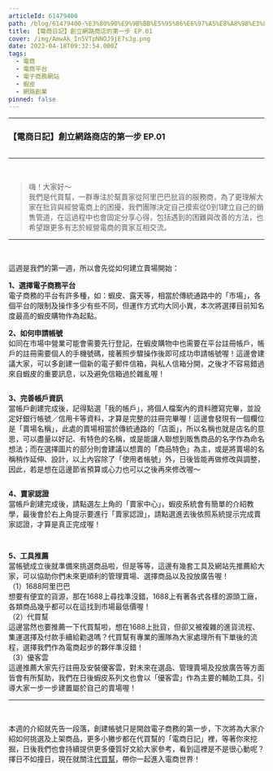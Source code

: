 ```yaml
---
articleId: 61479400
path: /blog/61479400-%E3%80%90%E9%9B%BB%E5%95%86%E6%97%A5%E8%A8%98%E3%80%91%E5%89%B5%E7%AB%8B%E7%B6%B2%E8%B7%AF%E5%95%86%E5%BA%97%E7%9A%84%E7%AC%AC%E4%B8%80%E6%AD%A5-EP.01
title: 【電商日記】創立網路商店的第一步 EP.01
cover: /img/AmwAk_In5VTpNNOJ9jE7sJg.png
date: 2022-04-18T09:32:54.000Z
tags:
  - 電商
  - 電商平台
  - 電子商務網站
  - 蝦皮
  - 網路創業
pinned: false
---
```

  <section class="section section--body" name="739c">
<div class="section-divider">
<hr class="section-divider"></div>

<div class="section-content">
<div class="section-inner sectionLayout--insetColumn">
<h3 class="graf graf--h3" name="f248"><strong class="markup--h3-strong markup--strong">【電商日記】創立網路商店的第一步 EP.01</strong></h3>

<figure class="graf graf--figure" name="aefa">
<p><img alt="" class="graf-image" data-height="2475" data-image-id="1*mwAk_In5VTpNNOJ9jE7sJg.png" data-is-featured="true" data-width="4678" src="/img/1*mwAk_In5VTpNNOJ9jE7sJg.png" title=""></p>
</figure>

<hr>
<p class="graf graf--blockquote">&nbsp;</p>

<blockquote class="graf graf--blockquote" name="dce0">嗨！大家好～<br>
我們是代買幫，一群專注於幫賣家從阿里巴巴批貨的服務商，為了更理解大家在批貨與經營電商上的困擾，我們團隊決定自己摸索從0到1建立自己的銷售管道，在這過程中也會固定分享心得，包括遇到的困難與改善的方法，也希望跟更多有志於經營電商的賣家互相交流。</blockquote>
</div>
</div>
</section>

<section class="section section--body" name="16a9">
<div class="section-divider">
<hr class="section-divider"></div>

<div class="section-content">
<div class="section-inner sectionLayout--insetColumn">
<p class="graf graf--p" name="60a0">&nbsp;</p>

<p class="graf graf--p" name="60a0">這週是我們的第一週，所以會先從如何建立賣場開始：</p>

<p class="graf graf--p" name="a869"><strong class="markup--p-strong markup--strong">1、選擇電子商務平台</strong><br>
電子商務的平台有許多種，如：蝦皮、露天等，相當於傳統通路中的「市場」，各個平台的限制及操作多少有些不同，但運作方式均大同小異，本次將選擇目前知名度最高的蝦皮購物作為起點。</p>

<p class="graf graf--p" name="81b2"><strong class="markup--p-strong markup--strong">2、如何申請帳號</strong><br>
如同在市場中營業可能會需要先行登記，在蝦皮購物中也需要在平台註冊帳戶，帳戶的註冊需要個人的手機號碼，接著照步驟操作後即可成功申請帳號喔！這邊會建議大家，可以多創建一個新的電子郵件信箱，與私人信箱分開，之後才不容易錯過來自蝦皮的重要訊息，以及避免信箱過於雜亂喔！</p>

<figure class="graf graf--figure" name="0bdb"><img alt="" class="graf-image" data-height="1200" data-image-id="1*rwyoYzgocVtqLBP-_8hXVA.png" data-width="1200" src="/img/1*rwyoYzgocVtqLBP-_8hXVA.png" title=""></figure>

<p class="graf graf--p" name="a23e"><strong class="markup--p-strong markup--strong">3、完善帳戶資訊</strong><br>
當帳戶創建完成後，記得點選「我的帳戶」，將個人檔案內的資料謄寫完畢，並設定好銀行帳號／信用卡等資料，才算是完整的註冊完畢喔！這邊會發現有一個欄位是「賣場名稱」，此處的賣場相當於傳統通路的「店面」，所以名稱也就是店名的意思，可以盡量以好記、有特色的名稱，或是能讓人聯想到販售商品的名字作為命名想法；而在選擇圖片的部分則會建議以想賣的「商品特色」為主，或是將賣場的名稱稍作延伸、設計，以上內容除了「使用者帳號」外，日後皆能再做修改與調整，因此，若是想在這邊節省預算或心力也可以之後再來修改喔～</p>

<figure class="graf graf--figure" name="e3ff"><img alt="" class="graf-image" data-height="608" data-image-id="1*2Ke6eXtuaukROEK3avcL8A.png" data-width="1143" src="/img/1*2Ke6eXtuaukROEK3avcL8A.png" title=""></figure>

<p class="graf graf--p" name="abc1"><strong class="markup--p-strong markup--strong">4、賣家認證</strong><br>
當帳戶創建完成後，請點選左上角的「賣家中心」，蝦皮系統會有簡單的介紹教學，最後會於右上角提示要進行「賣家認證」，請點選進去後依照系統提示完成賣家認證，才算是真正完成喔！</p>

<figure class="graf graf--figure" name="9946"><img alt="" class="graf-image" data-height="300" data-image-id="1*Fe3RUhUsB5lYJK7hhmqMqw.png" data-width="300" src="/img/1*Fe3RUhUsB5lYJK7hhmqMqw.png" title=""></figure>

<figure class="graf graf--figure" name="65e8"><img alt="" class="graf-image" data-height="300" data-image-id="1*N4aI7nraKVqJfqAqsMM9yw.png" data-width="300" src="/img/1*N4aI7nraKVqJfqAqsMM9yw.png" title=""></figure>

<p class="graf graf--p" name="7651"><strong class="markup--p-strong markup--strong">5、工具推薦</strong><br>
當帳號成立後就準備來挑選商品啦，但是等等，這邊有幾套工具及網站先推薦給大家，可以協助你們未來更順利的管理賣場、選擇商品以及投放廣告喔！<br>
（1）1688阿里巴巴<br>
想要有便宜的貨源，那在1688上尋找準沒錯，1688上有著各式各樣的源頭工廠，各類商品幾乎都可以在這找到市場最低價喔！<br>
（2）代買幫<br>
這邊當然也要推薦一下代買幫啦，想在1688上批貨，但卻又被複雜的進貨流程、集運選擇及付款手續給勸退嗎？代買幫有專業的團隊為大家處理所有下單後的流程，選擇我們作為電商起步的夥伴準沒錯！<br>
（3）優客雲<br>
這邊推薦大家先行註冊及安裝優客雲，對未來在選品、管理賣場及投放廣告等方面皆會有所幫助，我們在日後蝦皮系列文也會以「優客雲」作為主要的輔助工具，引導大家一步一步建置屬於自己的賣場喔！</p>
</div>
</div>
</section>

<section class="section section--body" name="ac12">
<div class="section-divider">
<hr class="section-divider"></div>

<div class="section-content">
<div class="section-inner sectionLayout--insetColumn">
<p class="graf graf--p" name="4c42">&nbsp;</p>

<p class="graf graf--p" name="4c42">本週的介紹就先告一段落，創建帳號只是開啟電子商務的第一步，下次將為大家介紹如何挑選及上架商品，更多小撇步都在代買幫的「電商日記」裡，等著你來挖掘，日後我們也會持續提供更多優質好文給大家參考，看到這裡是不是很心動呢？擇日不如撞日，現在就關注<a href="https://chatxbuy.com/" target="_blank">代買幫</a>，帶你一起進入電商世界！</p>
</div>
</div>
</section>

  